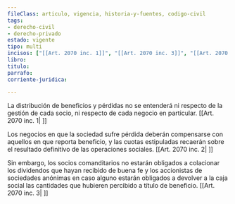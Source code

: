 ```yaml
---
fileClass: articulo, vigencia, historia-y-fuentes, codigo-civil
tags:
- derecho-civil
- derecho-privado
estado: vigente
tipo: multi
incisos: ["[[Art. 2070 inc. 1]]", "[[Art. 2070 inc. 3]]", "[[Art. 2070 inc. 2]]"]
libro:
titulo:
parrafo:
corriente-juridica:

---
```

La distribución de beneficios y pérdidas no se entenderá ni respecto de la gestión de cada socio, ni respecto de cada negocio en particular. [[Art. 2070 inc. 1| ]]

Los negocios en que la sociedad sufre pérdida deberán compensarse con aquellos en que reporta beneficio, y las cuotas estipuladas recaerán sobre el resultado definitivo de las operaciones sociales. [[Art. 2070 inc. 2| ]]

Sin embargo, los socios comanditarios no estarán obligados a colacionar los dividendos que hayan recibido de buena fe y los accionistas de sociedades anónimas en caso alguno estarán obligados a devolver a la caja social las cantidades que hubieren percibido a título de beneficio. [[Art. 2070 inc. 3| ]]